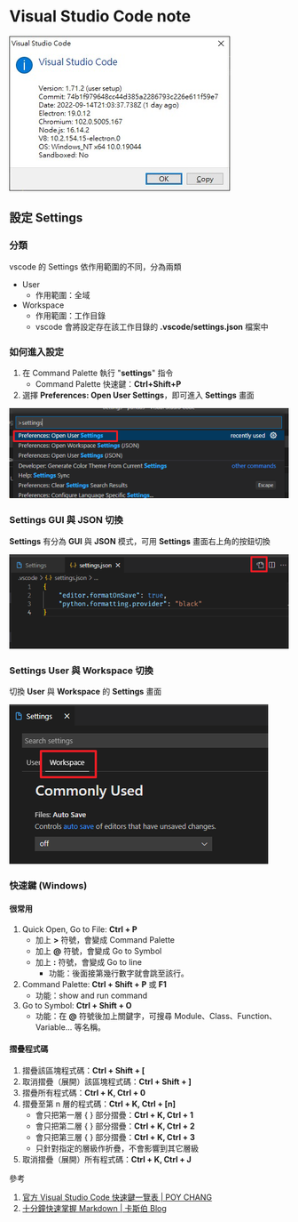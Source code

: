 # Visual Studio Code note

![Visual Studio Code about](res/img/vscode_about.jpg)

## 設定 Settings
### 分類
vscode 的 Settings 依作用範圍的不同，分為兩類
* User
    * 作用範圍：全域
* Workspace
    * 作用範圍：工作目錄
    * vscode 會將設定存在該工作目錄的 **.vscode/settings.json** 檔案中
### 如何進入設定
1. 在 Command Palette 執行 "**settings**" 指令
   - Command Palette 快速鍵：**Ctrl+Shift+P**
2. 選擇 **Preferences: Open User Settings**，即可進入 **Settings** 畫面

![picture 6](res/img/162644d542071cf901263b98f04dbff5f59688e19cc5ccf27370552e787b2077.png)

### Settings GUI 與 JSON 切換
**Settings** 有分為 **GUI** 與 **JSON** 模式，可用 **Settings** 畫面右上角的按鈕切換

![picture 5](res/img/90a148fa365324ed82001ce7e86785dd7628833485ff33eaca558c2d71587311.png)

### Settings User 與 Workspace 切換
切換 **User** 與 **Workspace** 的 **Settings** 畫面

![picture 7](res/img/cf5707b389b51bf4d86e36cf1202d017019a48fd4e7a7d13d10c9c1be3283cbe.png)

### 快速鍵 (Windows)
#### 很常用
1. Quick Open, Go to File: **Ctrl + P**
   - 加上 **>** 符號，會變成 Command Palette
   - 加上 **@** 符號，會變成 Go to Symbol
   - 加上 **:** 符號，會變成 Go to line
     - 功能：後面接第幾行數字就會跳至該行。
2. Command Palette: **Ctrl + Shift + P** 或 **F1**
   - 功能：show and run command
3. Go to Symbol: **Ctrl + Shift + O**
   - 功能：在 **@** 符號後加上關鍵字，可搜尋 Module、Class、Function、Variable... 等名稱。
#### 摺疊程式碼
1. 摺疊該區塊程式碼：**Ctrl + Shift + [**
2. 取消摺疊（展開）該區塊程式碼：**Ctrl + Shift + ]**
3. 摺疊所有程式碼：**Ctrl + K, Ctrl + 0**
4. 摺疊至第 n 層的程式碼：**Ctrl + K, Ctrl + [n]**
   - 會只把第一層 { } 部分摺疊：**Ctrl + K, Ctrl + 1**
   - 會只把第二層 { } 部分摺疊：**Ctrl + K, Ctrl + 2**
   - 會只把第三層 { } 部分摺疊：**Ctrl + K, Ctrl + 3**
   - 只針對指定的層級作折疊，不會影響到其它層級
5. 取消摺疊（展開）所有程式碼：**Ctrl + K, Ctrl + J**

參考
1. [官方 Visual Studio Code 快速鍵一覽表 | POY CHANG](https://blog.poychang.net/vscode-shortcuts/)
2. [十分鐘快速掌握 Markdown | 卡斯伯 Blog](https://www.casper.tw/development/2019/11/23/ten-mins-learn-markdown/)
